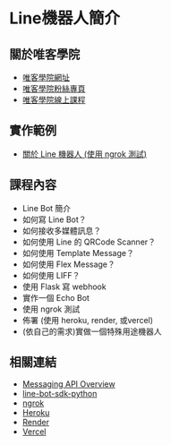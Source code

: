 # Line機器人簡介

## 關於唯客學院

* [唯客學院網址](https://www.vcdemy.com)
* [唯客學院粉絲專頁](https://www.facebook.com/vcdemy/)
* [唯客學院線上課程](https://vcdemy.teachable.com)

## 實作範例

* [關於 Line 機器人 (使用 ngrok 測試)](https://youtu.be/PakBk5F3O5w)

## 課程內容

* Line Bot 簡介
* 如何寫 Line Bot？
* 如何接收多媒體訊息？
* 如何使用 Line 的 QRCode Scanner？
* 如何使用 Template Message？
* 如何使用 Flex Message？
* 如何使用 LIFF？
* 使用 Flask 寫 webhook
* 實作一個 Echo Bot
* 使用 ngrok 測試
* 佈署 (使用 heroku, render, 或vercel)
* (依自己的需求)實做一個特殊用途機器人 

## 相關連結

* [Messaging API Overview](https://developers.line.biz/en/docs/messaging-api/overview/)
* [line-bot-sdk-python](https://github.com/line/line-bot-sdk-python)
* [ngrok](https://ngrok.com/)
* [Heroku](https://www.heroku.com/)
* [Render](https://render.com/)
* [Vercel](https://vercel.com/)
